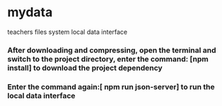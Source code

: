 # mydata
teachers files system local data interface

### After downloading and compressing, open the terminal and switch to the project directory, enter the command: [npm install] to download the project dependency

### Enter the command again:[ npm run json-server] to run the local data interface
